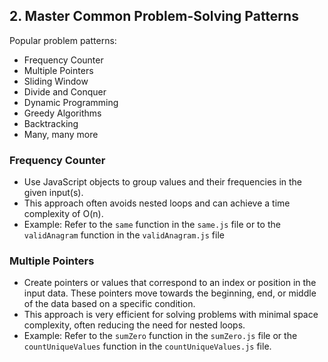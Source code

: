 ## 2. Master Common Problem-Solving Patterns

Popular problem patterns:

- Frequency Counter
- Multiple Pointers
- Sliding Window
- Divide and Conquer
- Dynamic Programming
- Greedy Algorithms
- Backtracking
- Many, many more

### Frequency Counter

- Use JavaScript objects to group values and their frequencies in the given input(s).
- This approach often avoids nested loops and can achieve a time complexity of O(n).
- Example: Refer to the `same` function in the `same.js` file or to the `validAnagram` function in the `validAnagram.js` file

### Multiple Pointers

- Create pointers or values that correspond to an index or position in the input data. These pointers move towards the beginning, end, or middle of the data based on a specific condition.
- This approach is very efficient for solving problems with minimal space complexity, often reducing the need for nested loops.
- Example: Refer to the `sumZero` function in the `sumZero.js` file or the `countUniqueValues` function in the `countUniqueValues.js` file.
